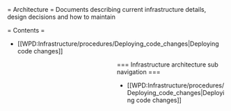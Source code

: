<noinclude>
= Architecture =
Documents describing current infrastructure details, design decisions and how to maintain

= Contents =

* [[WPD:Infrastructure/procedures/Deploying_code_changes|Deploying code changes]]

<splist parent=WPD:Infrastructure/architecture />
</noinclude><includeonly>
<div style="float:right;width:50%;word-wrap:break-word;clear:both;">
=== Infrastructure architecture sub navigation ===

* [[WPD:Infrastructure/procedures/Deploying_code_changes|Deploying code changes]]

<splist parent=WPD:Infrastructure/architecture />

</div>
</includeonly>